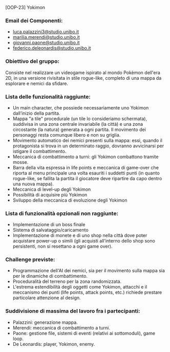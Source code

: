 [OOP-23] Yokimon

### Email dei Componenti:
- luca.palazzini3@studio.unibo.it
- marilia.merendi@studio.unibo.it
- giovanni.paone@studio.unibo.it
- federico.deleonardis@studio.unibo.it

### Obiettivo del gruppo:
Consiste nel realizzare un videogame ispirato al mondo Pokèmon dell'era 2D, in una versione rivisitata in stile rogue-like, completo di una mappa da esplorare e nemici da sfidare.

### Lista delle funzionalità raggiunte:
- Un main character, che possiede necessariamente uno Yokimon dall’inizio della partita.
- Mappa "a tile" procedurale (un tile lo consideriamo schermata), suddivisa in una zona centrale invariabile (la città) e una zona circostante (la natura) generata a ogni partita. Il movimento dei personaggi resta comunque libero e non su griglia.
- Movimento automatico dei nemici presenti sulla mappa: essi, quando il protagonista si trova in un determinato raggio, dovranno avvicinarsi per istigare il combattimento.
- Meccanica di combattimento a turni: gli Yokimon combattono tramite mosse.
- Barra della vita espressa in life points e meccanica di game-over che riporta al menu principale una volta esauriti i suddetti punti (in quanto rogue-like, se fallita la partita il giocatore deve ripartire da capo dentro una nuova mappa).
- Meccanica di level-up degli Yokimon
- Possibilità di acquisire più Yokimon
- Sviluppo della meccanica di evoluzione degli Yokimon

### Lista di funzionalità opzionali non raggiunte:
- Implementazione di un boss finale
- Sistema di salvataggio/caricamento
- Implementazione di monete e di uno shop nella città dove poter acquistare power-up o simili (gli acquisti all’interno dello shop sono persistenti, non si resettano a ogni game over).

### Challenge previste:
- Programmazione dell'AI dei nemici, sia per il movimento sulla mappa sia per le dinamiche di combattimento.
- Proceduralità del terreno per la zona randomizzata.
- L'estrema estendibilità degli oggetti come Yokimon, attacchi e il meccanismo dei punti (life points, attack points, etc.) richiede prestare particolare attenzione al design.

### Suddivisione di massima del lavoro fra i partecipanti:
- Palazzini: generazione mappa.
- Merendi: meccanica di combattimento a turni.
- Paone: gestione file, sistemi di eventi (relativi ai sottomoduli), game loop.
- De Leonardis: player, Yokimon, enemy.